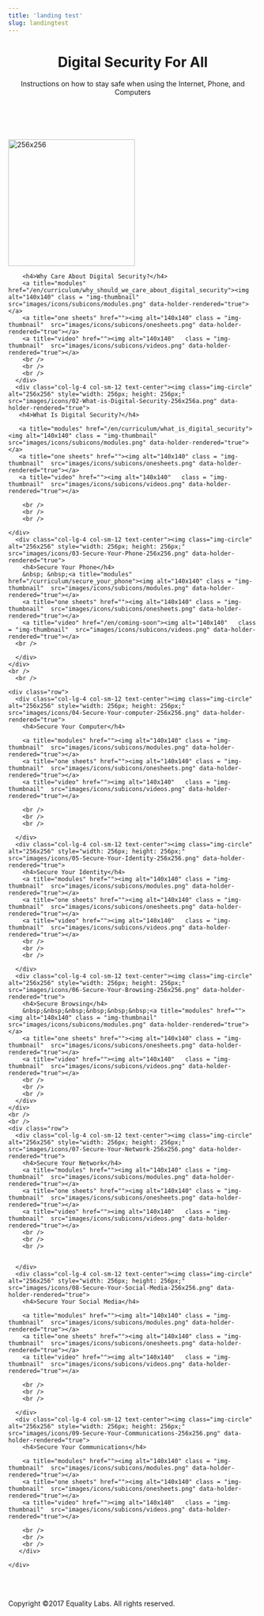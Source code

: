 ```yaml
---
title: 'landing test'
slug: landingtest
---
```


<!-- HEADER -->
<header>
  <div class="jumbotron">
    <div class="container">
      <div class="row">
        <div class="col-xs-12">
          <h1 class="text-center">Digital Security For All</h1>
          <p class="text-center">Instructions on how to stay safe when using the Internet, Phone, and Computers</p>
          <p>&nbsp;</p>
</div>
      </div>
    </div>
  </div>
</header>
<!-- / HEADER -->

<!--  SECTION-1 -->
<section>
<div class="container ">
    <div class="row">
      <div class="col-lg-4 col-sm-12 text-center"> <img class="img-circle" alt="256x256" style="width: 256px; height: 256px;" src="images/icons/01-why-should-we-care-256x256.png" data-holder-rendered="true">

        <h4>Why Care About Digital Security?</h4>
        <a title="modules" href="/en/curriculum/why_should_we_care_about_digital_security"><img alt="140x140" class = "img-thumbnail"  src="images/icons/subicons/modules.png" data-holder-rendered="true"></a>
        <a title="one sheets" href=""><img alt="140x140" class = "img-thumbnail"  src="images/icons/subicons/onesheets.png" data-holder-rendered="true"></a>
        <a title="video" href=""><img alt="140x140"   class = "img-thumbnail"  src="images/icons/subicons/videos.png" data-holder-rendered="true"></a>
        <br />
        <br />
        <br />
      </div>
      <div class="col-lg-4 col-sm-12 text-center"><img class="img-circle" alt="256x256" style="width: 256px; height: 256px;" src="images/icons/02-What-is-Digital-Security-256x256a.png" data-holder-rendered="true">
       <h4>What Is Digital Security?</h4>

       <a title="modules" href="/en/curriculum/what_is_digital_security"><img alt="140x140" class = "img-thumbnail"  src="images/icons/subicons/modules.png" data-holder-rendered="true"></a>
       <a title="one sheets" href=""><img alt="140x140" class = "img-thumbnail"  src="images/icons/subicons/onesheets.png" data-holder-rendered="true"></a>
       <a title="video" href=""><img alt="140x140"   class = "img-thumbnail"  src="images/icons/subicons/videos.png" data-holder-rendered="true"></a>

        <br />
        <br />
        <br />

    </div>
      <div class="col-lg-4 col-sm-12 text-center"><img class="img-circle" alt="256x256" style="width: 256px; height: 256px;" src="images/icons/03-Secure-Your-Phone-256x256.png" data-holder-rendered="true">
        <h4>Secure Your Phone</h4>
        &nbsp; &nbsp;<a title="modules" href="/curriculum/secure_your_phone"><img alt="140x140" class = "img-thumbnail"  src="images/icons/subicons/modules.png" data-holder-rendered="true"></a>
        <a title="one sheets" href=""><img alt="140x140" class = "img-thumbnail"  src="images/icons/subicons/onesheets.png" data-holder-rendered="true"></a>
        <a title="video" href="/en/coming-soon"><img alt="140x140"   class = "img-thumbnail"  src="images/icons/subicons/videos.png" data-holder-rendered="true"></a>
      <br />

      </div>
    </div>
    <br />
      <br />

    <div class="row">
      <div class="col-lg-4 col-sm-12 text-center"><img class="img-circle" alt="256x256" style="width: 256px; height: 256px;" src="images/icons/04-Secure-Your-computer-256x256.png" data-holder-rendered="true">
        <h4>Secure Your Computer</h4>

        <a title="modules" href=""><img alt="140x140" class = "img-thumbnail"  src="images/icons/subicons/modules.png" data-holder-rendered="true"></a>
        <a title="one sheets" href=""><img alt="140x140" class = "img-thumbnail"  src="images/icons/subicons/onesheets.png" data-holder-rendered="true"></a>
        <a title="video" href=""><img alt="140x140"   class = "img-thumbnail"  src="images/icons/subicons/videos.png" data-holder-rendered="true"></a>

        <br />
        <br />
        <br />

      </div>
      <div class="col-lg-4 col-sm-12 text-center"><img class="img-circle" alt="256x256" style="width: 256px; height: 256px;" src="images/icons/05-Secure-Your-Identity-256x256.png" data-holder-rendered="true">
        <h4>Secure Your Identity</h4>
        <a title="modules" href=""><img alt="140x140" class = "img-thumbnail"  src="images/icons/subicons/modules.png" data-holder-rendered="true"></a>
        <a title="one sheets" href=""><img alt="140x140" class = "img-thumbnail"  src="images/icons/subicons/onesheets.png" data-holder-rendered="true"></a>
        <a title="video" href=""><img alt="140x140"   class = "img-thumbnail"  src="images/icons/subicons/videos.png" data-holder-rendered="true"></a>
        <br />
        <br />
        <br />

      </div>
      <div class="col-lg-4 col-sm-12 text-center"><img class="img-circle" alt="256x256" style="width: 256px; height: 256px;" src="images/icons/06-Secure-Your-Browsing-256x256.png" data-holder-rendered="true">
        <h4>Secure Browsing</h4>
        &nbsp;&nbsp;&nbsp;&nbsp;&nbsp;&nbsp;<a title="modules" href=""><img alt="140x140" class = "img-thumbnail"  src="images/icons/subicons/modules.png" data-holder-rendered="true"></a>
        <a title="one sheets" href=""><img alt="140x140" class = "img-thumbnail"  src="images/icons/subicons/onesheets.png" data-holder-rendered="true"></a>
        <a title="video" href=""><img alt="140x140"   class = "img-thumbnail"  src="images/icons/subicons/videos.png" data-holder-rendered="true"></a>
        <br />
        <br />
        <br />
      </div>
    </div>
    <br />
    <br />
    <div class="row">
      <div class="col-lg-4 col-sm-12 text-center"><img class="img-circle" alt="256x256" style="width: 256px; height: 256px;" src="images/icons/07-Secure-Your-Network-256x256.png" data-holder-rendered="true">
        <h4>Secure Your Network</h4>
        <a title="modules" href=""><img alt="140x140" class = "img-thumbnail"  src="images/icons/subicons/modules.png" data-holder-rendered="true"></a>
        <a title="one sheets" href=""><img alt="140x140" class = "img-thumbnail"  src="images/icons/subicons/onesheets.png" data-holder-rendered="true"></a>
        <a title="video" href=""><img alt="140x140"   class = "img-thumbnail"  src="images/icons/subicons/videos.png" data-holder-rendered="true"></a>
        <br />
        <br />
        <br />


      </div>
      <div class="col-lg-4 col-sm-12 text-center"><img class="img-circle" alt="256x256" style="width: 256px; height: 256px;" src="images/icons/08-Secure-Your-Social-Media-256x256.png" data-holder-rendered="true">
        <h4>Secure Your Social Media</h4>

        <a title="modules" href=""><img alt="140x140" class = "img-thumbnail"  src="images/icons/subicons/modules.png" data-holder-rendered="true"></a>
        <a title="one sheets" href=""><img alt="140x140" class = "img-thumbnail"  src="images/icons/subicons/onesheets.png" data-holder-rendered="true"></a>
        <a title="video" href=""><img alt="140x140"   class = "img-thumbnail"  src="images/icons/subicons/videos.png" data-holder-rendered="true"></a>

        <br />
        <br />
        <br />

      </div>
      <div class="col-lg-4 col-sm-12 text-center"><img class="img-circle" alt="256x256" style="width: 256px; height: 256px;" src="images/icons/09-Secure-Your-Communications-256x256.png" data-holder-rendered="true">
        <h4>Secure Your Communications</h4>

        <a title="modules" href=""><img alt="140x140" class = "img-thumbnail"  src="images/icons/subicons/modules.png" data-holder-rendered="true"></a>
        <a title="one sheets" href=""><img alt="140x140" class = "img-thumbnail"  src="images/icons/subicons/onesheets.png" data-holder-rendered="true"></a>
        <a title="video" href=""><img alt="140x140"   class = "img-thumbnail"  src="images/icons/subicons/videos.png" data-holder-rendered="true"></a>

        <br />
        <br />
        <br />
       </div>

    </div>
<br />
<br />

</div>
<!-- /container -->

  <div class="container">
    <div class="row"> </div>
</div>
  <!-- / CONTAINER-->
</section>
<div class="well"> </div>

<!-- FOOTER -->
<div class="container">
  <div class="row"> </div>
</div>
<footer class="text-center">
  <div class="container">
    <div class="row">
      <div class="col-xs-12">
        <p>Copyright ©2017 Equality Labs. All rights reserved.</p>
      </div>
    </div>
  </div>
</footer>
<!-- / FOOTER -->
<!-- jQuery (necessary for Bootstrap's JavaScript plugins) -->
<script src="js/jquery-1.11.3.min.js"></script>
<!-- Include all compiled plugins (below), or include individual files as needed -->
<script src="js/bootstrap.js"></script>
